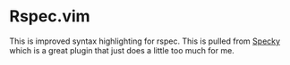 # Rspec.vim

This is improved syntax highlighting for rspec. This is pulled from [Specky](http://www.vim.org/scripts/script.php?script_id=2286) which is a great plugin that just does a little too much for me.
